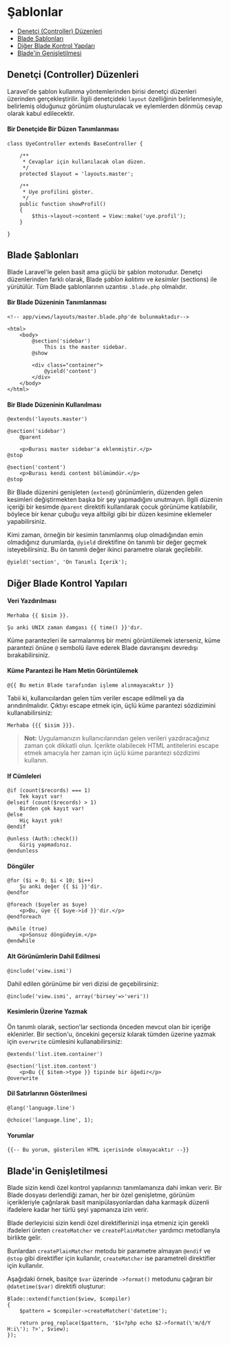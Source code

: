 # Şablonlar

- [Denetçi (Controller) Düzenleri](#controller-layouts)
- [Blade Şablonları](#blade-templating)
- [Diğer Blade Kontrol Yapıları](#other-blade-control-structures)
- [Blade'in Genişletilmesi](#extending-blade)

<a name="controller-layouts"></a>
## Denetçi (Controller) Düzenleri

Laravel'de şablon kullanma yöntemlerinden birisi denetçi düzenleri üzerinden gerçekleştirilir. İlgili denetçideki `layout` özelliğinin belirlenmesiyle, belirlemiş olduğunuz görünüm oluşturulacak ve eylemlerden dönmüş cevap olarak kabul edilecektir.

#### Bir Denetçide Bir Düzen Tanımlanması

	class UyeController extends BaseController {

		/**
		 * Cevaplar için kullanılacak olan düzen.
		 */
		protected $layout = 'layouts.master';

		/**
		 * Uye profilini göster.
		 */
		public function showProfil()
		{
			$this->layout->content = View::make('uye.profil');
		}

	}

<a name="blade-templating"></a>
## Blade Şablonları

Blade Laravel'le gelen basit ama güçlü bir şablon motorudur. Denetçi düzenlerinden farklı olarak, Blade _şablon kalıtımı_ ve _kesimler_ (sections) ile yürütülür. Tüm Blade şablonlarının uzantısı `.blade.php` olmalıdır.

#### Bir Blade Düzeninin Tanımlanması

	<!-- app/views/layouts/master.blade.php'de bulunmaktadır-->

	<html>
		<body>
			@section('sidebar')
				This is the master sidebar.
			@show

			<div class="container">
				@yield('content')
			</div>
		</body>
	</html>

#### Bir Blade Düzeninin Kullanılması

	@extends('layouts.master')

	@section('sidebar')
		@parent

		<p>Burası master sidebar'a eklenmiştir.</p>
	@stop

	@section('content')
		<p>Burası kendi content bölümümdür.</p>
	@stop

Bir Blade düzenini genişleten (`extend`) görünümlerin, düzenden gelen kesimleri değiştirmekten başka bir şey yapmadığını unutmayın. İlgili düzenin içeriği bir kesimde `@parent` direktifi kullanılarak çocuk görünüme katılabilir, böylece bir kenar çubuğu veya altbilgi gibi bir düzen kesimine eklemeler yapabilirsiniz.

Kimi zaman, örneğin bir kesimin tanımlanmış olup olmadığından emin olmadığınız durumlarda, `@yield` direktifine ön tanımlı bir değer geçmek isteyebilirsiniz. Bu ön tanımlı değer ikinci parametre olarak geçilebilir.

	@yield('section', 'Ön Tanımlı İçerik');

<a name="other-blade-control-structures"></a>
## Diğer Blade Kontrol Yapıları

#### Veri Yazdırılması

	Merhaba {{ $isim }}.

	Şu anki UNIX zaman damgası {{ time() }}'dır.

Küme parantezleri ile sarmalanmış bir metni görüntülemek isterseniz, küme parantezi önüne `@` sembolü ilave ederek Blade davranışını devredışı bırakabilirsiniz.

#### Küme Parantezi İle Ham Metin Görüntülemek

	@{{ Bu metin Blade tarafından işleme alınmayacaktır }}

Tabii ki, kullanıcılardan gelen tüm veriler escape edilmeli ya da arındırılmalıdır. Çıktıyı escape etmek için, üçlü küme parantezi sözdizimini kullanabilirsiniz:

	Merhaba {{{ $isim }}}.

> **Not:** Uygulamanızın kullanıcılarından gelen verileri yazdıracağınız zaman çok dikkatli olun. İçerikte olabilecek HTML antitelerini escape etmek amacıyla her zaman için üçlü küme parantezi sözdizimi kullanın.

#### If Cümleleri

	@if (count($records) === 1)
		Tek kayıt var!
	@elseif (count($records) > 1)
		Birden çok kayıt var!
	@else
		Hiç kayıt yok!
	@endif

	@unless (Auth::check())
		Giriş yapmadınız.
	@endunless

#### Döngüler

	@for ($i = 0; $i < 10; $i++)
		Şu anki değer {{ $i }}'dir.
	@endfor

	@foreach ($uyeler as $uye)
		<p>Bu, üye {{ $uye->id }}'dir.</p>
	@endforeach

	@while (true)
		<p>Sonsuz döngüdeyim.</p>
	@endwhile

#### Alt Görünümlerin Dahil Edilmesi

	@include('view.ismi')

Dahil edilen görünüme bir veri dizisi de geçebilirsiniz:

	@include('view.ismi', array('birsey'=>'veri'))

#### Kesimlerin Üzerine Yazmak

Ön tanımlı olarak, section'lar sectionda önceden mevcut olan bir içeriğe eklenirler. Bir section'u, öncekini geçersiz kılarak tümden üzerine yazmak için `overwrite` cümlesini kullanabilirsiniz:

	@extends('list.item.container')

	@section('list.item.content')
	    <p>Bu {{ $item->type }} tipinde bir öğedir</p>
	@overwrite

#### Dil Satırlarının Gösterilmesi

	@lang('language.line')

	@choice('language.line', 1);

#### Yorumlar

	{{-- Bu yorum, gösterilen HTML içerisinde olmayacaktır --}}

<a name="extending-blade"></a>
## Blade'in Genişletilmesi

Blade sizin kendi özel kontrol yapılarınızı tanımlamanıza dahi imkan verir. Bir Blade dosyası derlendiği zaman, her bir özel genişletme, görünüm içerikleriyle çağrılarak basit manipülasyonlardan daha karmaşık düzenli ifadelere kadar her türlü şeyi yapmanıza izin verir.

Blade derleyicisi sizin kendi özel direktiflerinizi inşa etmeniz için gerekli ifadeleri üreten `createMatcher` ve `createPlainMatcher` yardımcı metodlarıyla birlikte gelir.

Bunlardan `createPlainMatcher` metodu bir parametre almayan `@endif` ve `@stop` gibi direktifler için kullanılır, `createMatcher` ise parametreli direktifler için kullanılır.

Aşağıdaki örnek, basitçe `$var` üzerinde `->format()` metodunu çağıran bir `@datetime($var)` direktifi oluşturur:

	Blade::extend(function($view, $compiler)
	{
		$pattern = $compiler->createMatcher('datetime');

		return preg_replace($pattern, '$1<?php echo $2->format(\'m/d/Y H:i\'); ?>', $view);
	});
